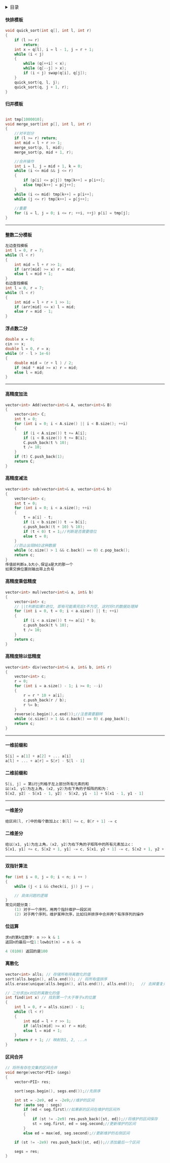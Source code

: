<details> <summary>目录</summary>

- [快排模板](#快排模板)
- [归并模板](#归并模板)
- [整数二分模板](#整数二分模板)
- [浮点数二分](#浮点数二分)
- [高精度加法](#高精度加法)
- [高精度减法](#高精度减法)
- [高精度乘低精度](#高精度乘低精度)
- [高精度除以低精度](#高精度除以低精度)
- [一维前缀和](#一维前缀和)
- [二维前缀和](#二维前缀和)
- [一维差分](#一维差分)
- [二维差分](#二维差分)
- [双指针算法](#双指针算法)
- [位运算](#位运算)
- [离散化](#离散化)
- [区间合并](#区间合并)

</details>

#### 快排模板
```c++
void quick_sort(int q[], int l, int r)
{
	if (l >= r)
		return;
	int x = q[l], i = l - 1, j = r + 1;
	while (i < j)
	{
		while (q[++i] < x);
		while (q[--j] > x);
		if (i < j) swap(q[i], q[j]);
	}
	quick_sort(q, l, j);
	quick_sort(q, j + 1, r);
}
```
#### 归并模板
```c

int tmp[1000010];
void merge_sort(int p[], int l, int r)
{
    //对半划分
	if (l >= r)	return;
	int mid = l + r >> 1;
	merge_sort(p, l, mid);
	merge_sort(p, mid + 1, r);

    //合并操作
	int i = l, j = mid + 1, k = 0;
	while (i <= mid && j <= r)
	{
		if (p[i] <= p[j]) tmp[k++] = p[i++];
		else tmp[k++] = p[j++];
	}
	while (i <= mid) tmp[k++] = p[i++];
	while (j <= r) tmp[k++] = p[j++];
	
    //重要
	for (i = l, j = 0; i <= r; ++i, ++j) p[i] = tmp[j];
}
```
---
#### 整数二分模板
```c++
左边查找模板
int l = 0, r = 7;
while (l < r)
{
    int mid = l + r >> 1;
    if (arr[mid] >= x) r = mid;
    else l = mid + 1;
}
右边查找模板
int l = 0, r = 7;
while (l < r)
{
    int mid = l + r + 1 >> 1;
    if (arr[mid] <= x) l = mid;
    else r = mid - 1;
}
```
#### 浮点数二分
```c++
double x = 0;
cin >> x;
double l = 0, r = x;
while (r - l > 1e-6)
{
    double mid = (r + l ) / 2;
    if (mid * mid >= x) r = mid;
    else l = mid;
}
```
---
#### 高精度加法
```c++
vector<int> Add(vector<int>& A, vector<int>& B)
{
	vector<int> C;
	int t = 0;
	for (int i = 0; i < A.size() || i < B.size(); ++i)
	{
		if (i < A.size()) t += A[i];
		if (i < B.size()) t += B[i];
		C.push_back(t % 10);
		t /= 10;
	}
	if (t) C.push_back(1);
	return C;
}
```
#### 高精度减法
```c++
vector<int> sub(vector<int>& a, vector<int>& b)
{
	vector<int> c;
	int t = 0;
	for (int i = 0; i < a.size(); ++i)
	{
		t = a[i] - t;
		if (i < b.size()) t -= b[i];
		c.push_back((t + 10) % 10);
		if (t < 0) t = 1;//判断是否需要借位
		else t = 0;
	}
	//防止出现003这种数据
	while (c.size() > 1 && c.back() == 0) c.pop_back();
	return c;
}
传值前判断a,b大小,保证a是大的那一个
如果交换位置则输出带上负号
```
#### 高精度乘低精度
```c++
vector<int> mul(vector<int>& a, int& b)
{
	vector<int> c;
	// ||t判断如果t进位, 即有可能乘完后t不为空, 这时将t的数据处理掉
	for (int i = 0, t = 0; i < a.size() || t; ++i)
	{
		if (i < a.size()) t += a[i] * b;
		c.push_back(t % 10);
		t /= 10;
	}
	return c;
}
```
#### 高精度除以低精度
```c++
vector<int> div(vector<int>& a, int& b, int& r)
{
	vector<int> c;
	r = 0;
	for (int i = a.size() - 1; i >= 0; --i)
	{
		r = r * 10 + a[i];
		c.push_back(r / b);
		r %= b;
	}
	reverse(c.begin(),c.end());//注意需要翻转
	while (c.size() > 1 && c.back() == 0) c.pop_back();
	return c;
}
```
---
#### 一维前缀和
```c++
S[i] = a[1] + a[2] + ... a[i]
a[l] + ... + a[r] = S[r] - S[l - 1]
```
#### 二维前缀和
```c++
S[i, j] = 第i行j列格子左上部分所有元素的和
以(x1, y1)为左上角，(x2, y2)为右下角的子矩阵的和为：
S[x2, y2] - S[x1 - 1, y2] - S[x2, y1 - 1] + S[x1 - 1, y1 - 1]
```
---
#### 一维差分
```c++
给区间[l, r]中的每个数加上c：B[l] += c, B[r + 1] -= c
```
#### 二维差分
```c++
给以(x1, y1)为左上角，(x2, y2)为右下角的子矩阵中的所有元素加上c：
S[x1, y1] += c, S[x2 + 1, y1] -= c, S[x1, y2 + 1] -= c, S[x2 + 1, y2 + 1] += c
```
---
#### 双指针算法
```c++
for (int i = 0, j = 0; i < n; i ++ )
{
    while (j < i && check(i, j)) j ++ ;

    // 具体问题的逻辑
}
常见问题分类：
    (1) 对于一个序列，用两个指针维护一段区间
    (2) 对于两个序列，维护某种次序，比如归并排序中合并两个有序序列的操作
```
#### 位运算
```c++
求n的第k位数字: n >> k & 1
返回n的最后一位1：lowbit(n) = n & -n

4 (0100) 返回的是100
```
#### 离散化
```c++
vector<int> alls; // 存储所有待离散化的值
sort(alls.begin(), alls.end()); // 将所有值排序
alls.erase(unique(alls.begin(), alls.end()), alls.end());   // 去掉重复元素

// 二分求出x对应的离散化的值
int find(int x) // 找到第一个大于等于x的位置
{
    int l = 0, r = alls.size() - 1;
    while (l < r)
    {
        int mid = l + r >> 1;
        if (alls[mid] >= x) r = mid;
        else l = mid + 1;
    }
    return r + 1; // 映射到1, 2, ...n
}
```
#### 区间合并
```c++
// 将所有存在交集的区间合并
void merge(vector<PII> &segs)
{
    vector<PII> res;

    sort(segs.begin(), segs.end());//先排序

    int st = -2e9, ed = -2e9;//维护的区间
    for (auto seg : segs)
        if (ed < seg.first)//如果新的区间在维护的区间外
        {
            if (st != -2e9) res.push_back({st, ed});//将维护的区间保存
            st = seg.first, ed = seg.second;//更新维护的区间
        }
        else ed = max(ed, seg.second);//更新维护的右侧区间

    if (st != -2e9) res.push_back({st, ed});//添加最后一个区间

    segs = res;
}
```